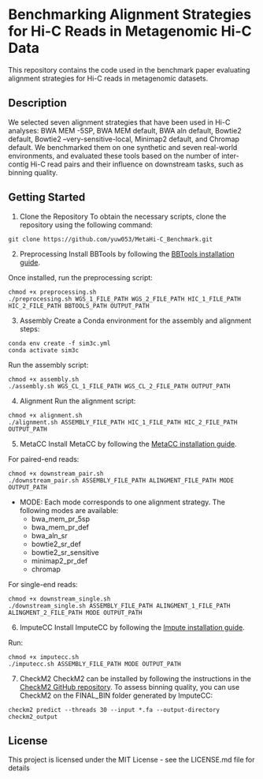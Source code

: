 # Benchmarking Alignment Strategies for Hi-C Reads in Metagenomic Hi-C Data
This repository contains the code used in the benchmark paper evaluating alignment strategies for Hi-C reads in metagenomic datasets.

## Description
We selected seven alignment strategies that have been used in Hi-C analyses: BWA MEM -5SP, BWA MEM default, BWA aln default, Bowtie2 default, Bowtie2 –very-sensitive-local, Minimap2 default, and Chromap default. We benchmarked them on one synthetic and seven real-world environments, and evaluated these tools based on the number of inter-contig Hi-C read pairs and their influence on downstream tasks, such as binning quality.

## Getting Started
1. Clone the Repository
To obtain the necessary scripts, clone the repository using the following command:
```
git clone https://github.com/yuw053/MetaHi-C_Benchmark.git
```

2. Preprocessing
Install BBTools by following the [BBTools installation guide](https://jgi.doe.gov/data-and-tools/software-tools/bbtools/bb-tools-user-guide/installation-guide/).

Once installed, run the preprocessing script:
```
chmod +x preprocessing.sh
./preprocessing.sh WGS_1_FILE_PATH WGS_2_FILE_PATH HIC_1_FILE_PATH HIC_2_FILE_PATH BBTOOLS_PATH OUTPUT_PATH
```

3. Assembly
Create a Conda environment for the assembly and alignment steps:
```
conda env create -f sim3c.yml
conda activate sim3c
```

Run the assembly script:
```
chmod +x assembly.sh
./assembly.sh WGS_CL_1_FILE_PATH WGS_CL_2_FILE_PATH OUTPUT_PATH
```

4. Alignment
Run the alignment script:
```
chmod +x alignment.sh
./alignment.sh ASSEMBLY_FILE_PATH HIC_1_FILE_PATH HIC_2_FILE_PATH OUTPUT_PATH
```

5. MetaCC
Install MetaCC by following the [MetaCC installation guide](https://github.com/dyxstat/MetaCC?tab=readme-ov-file#installation-guide).

For paired-end reads:
```
chmod +x downstream_pair.sh
./downstream_pair.sh ASSEMBLY_FILE_PATH ALINGMENT_FILE_PATH MODE OUTPUT_PATH
```
* MODE: Each mode corresponds to one alignment strategy. The following modes are available:
    * bwa_mem_pr_5sp
    * bwa_mem_pr_def
    * bwa_aln_sr
    * bowtie2_sr_def
    * bowtie2_sr_sensitive
    * minimap2_pr_def
    * chromap

For single-end reads:
```
chmod +x downstream_single.sh
./downstream_single.sh ASSEMBLY_FILE_PATH ALINGMENT_1_FILE_PATH ALINGMENT_2_FILE_PATH MODE OUTPUT_PATH
```

6. ImputeCC
Install ImputeCC by following the [Impute installation guide](https://github.com/dyxstat/ImputeCC?tab=readme-ov-file#installation-guide).

Run:
```
chmod +x imputecc.sh
./imputecc.sh ASSEMBLY_FILE_PATH MODE OUTPUT_PATH
```

7. CheckM2
CheckM2 can be installed by following the instructions in the [CheckM2 GitHub repository](https://github.com/chklovski/CheckM2).
To assess binning quality, you can use CheckM2 on the FINAL_BIN folder generated by ImputeCC:
```
checkm2 predict --threads 30 --input *.fa --output-directory checkm2_output
```

## License
This project is licensed under the MIT License - see the LICENSE.md file for details
